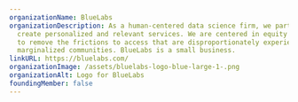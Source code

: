 ```yaml
---
organizationName: BlueLabs
organizationDescription: As a human-centered data science firm, we partner to
  create personalized and relevant services. We are centered in equity and work
  to remove the frictions to access that are disproportionately experienced by
  marginalized communities. BlueLabs is a small business.
linkURL: https://bluelabs.com/
organizationImage: /assets/bluelabs-logo-blue-large-1-.png
organizationAlt: Logo for BlueLabs
foundingMember: false
---
```

